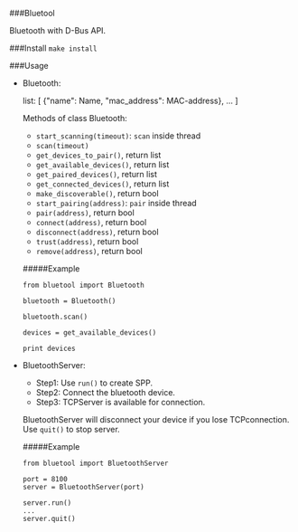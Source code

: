 ###Bluetool

Bluetooth with D-Bus API.

###Install
`make install`

###Usage
 - Bluetooth:
	
	list: [ {"name": Name, "mac_address": MAC-address}, ... ]

	Methods of class Bluetooth:
	- `start_scanning(timeout)`: `scan` inside thread
	- `scan(timeout)`
	- `get_devices_to_pair()`, return list
	- `get_available_devices()`, return list
	- `get_paired_devices()`, return list
	- `get_connected_devices()`, return list
	- `make_discoverable()`, return bool
	- `start_pairing(address)`: `pair` inside thread
	- `pair(address)`, return bool
	- `connect(address)`, return bool
	- `disconnect(address)`, return bool
	- `trust(address)`, return bool
	- `remove(address)`, return bool

	#####Example
	```
	from bluetool import Bluetooth

	bluetooth = Bluetooth()

	bluetooth.scan()

	devices = get_available_devices()

	print devices
	```

 - BluetoothServer:
 	
	- Step1: Use `run()` to create SPP. 
	- Step2: Connect the bluetooth device.
	- Step3: TCPServer is available for connection.
	
	BluetoothServer will disconnect your device if you lose TCPconnection. Use `quit()` to stop server. 
 
	#####Example
	```
	from bluetool import BluetoothServer

	port = 8100
	server = BluetoothServer(port)

	server.run()
	...
	server.quit()
	```
